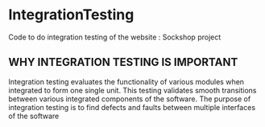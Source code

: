 # IntegrationTesting
Code to do integration testing of the website : Sockshop project

## WHY INTEGRATION TESTING IS IMPORTANT
Integration testing evaluates the functionality of various modules when integrated to form one single unit. This testing validates smooth transitions between various integrated components of the software. The purpose of integration testing is to find defects and faults between multiple interfaces of the software
